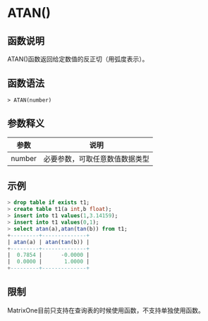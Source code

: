 # **ATAN()**

## **函数说明**

ATAN()函数返回给定数值的反正切（用弧度表示）。


## **函数语法**

```
> ATAN(number)
```
## **参数释义**
|  参数   | 说明  |
|  ----  | ----  |
| number | 必要参数，可取任意数值数据类型 |


## **示例**

```sql
> drop table if exists t1;
> create table t1(a int,b float);
> insert into t1 values(1,3.14159);
> insert into t1 values(0,1);
> select atan(a),atan(tan(b)) from t1;
+---------+--------------+
| atan(a) | atan(tan(b)) |
+---------+--------------+
|  0.7854 |      -0.0000 |
|  0.0000 |       1.0000 |
+---------+--------------+

```

## **限制**
MatrixOne目前只支持在查询表的时候使用函数，不支持单独使用函数。
